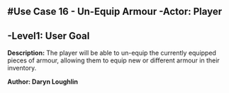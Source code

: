  #Use Case 16 - Un-Equip Armour
 -**Actor: Player**
 -
 -**Level1: User Goal**
 -
  **Description:** The player will be able to un-equip the currently equipped pieces of armour, allowing them to equip new or different armour in their inventory. 
  
  **Author: Daryn Loughlin**